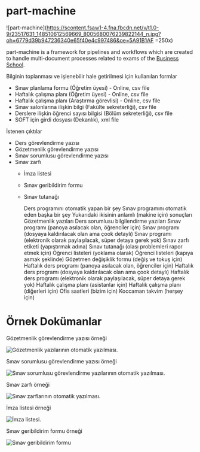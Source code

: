 # part-machine

![part-machine](https://scontent.fsaw1-4.fna.fbcdn.net/v/t1.0-9/23517631_148510612569669_8005680076239822144_n.jpg?oh=6779d39b947236340e65f40e4c997486&oe=5A91B1AF =250x)

part-machine is a framework for pipelines and workflows which are created to handle multi-document processes related to exams of the [Business School](http://isletme.ybu.edu.tr).

Bilginin toplanması ve işlenebilir hale getirilmesi için kullanılan formlar
* Sınav planlama formu (Öğretim üyesi) - Online, csv file
* Haftalık çalışma planı (Öğretim üyesi) - Online, csv file
* Haftalık çalışma planı (Araştırma görevlisi) - Online, csv file
* Sınav salonlarına ilişkin bilgi (Fakülte sekreterliği), csv file
* Derslere ilişkin öğrenci sayısı bilgisi (Bölüm sekreterliği), csv file
* SOFT için girdi dosyası (Dekanlık), xml file

İstenen çıktılar
* Ders görevlendirme yazısı
* Gözetmenlik görevlendirme yazısı
* Sınav sorumlusu görevlendirme yazısı
* Sınav zarfı
  * İmza listesi
  * Sınav geribildirim formu
  * Sınav tutanağı

    Ders programını otomatik yapan bir şey
    Sınav programını otomatik eden başka bir şey
    Yukarıdaki ikisinin anlamlı (makine için) sonuçları
    Gözetmenlik yazıları
    Ders sorumlusu bilgilendirme yazıları
    Sınav programı (panoya asılacak olan, öğrenciler için)
    Sınav programı (dosyaya kaldırılacak olan ama çook detaylı)
    Sınav programı (elektronik olarak paylaşılacak, süper detaya gerek yok)
    Sınav zarfı etiketi (yapıştırmak adına)
    Sınav tutanağı (olası problemleri rapor etmek için)
    Öğrenci listeleri (yoklama olarak)
    Öğrenci listeleri (kapıya asmak şeklinde)
    Gözetmen değişiklik formu (değiş ve tokuş için)
    Haftalık ders programı (panoya asılacak olan, öğrenciler için)
    Haftalık ders programı (dosyaya kaldırılacak olan ama çook detaylı)
    Haftalık ders programı (elektronik olarak paylaşılacak, süper detaya gerek yok)
    Haftalık çalışma planı (asistanlar için)
    Haftalık çalışma planı (diğerleri için)
    Ofis saatleri (bizim için)
    Koccaman takvim (herşey için)

# Örnek Dokümanlar

Gözetmenlik görevlendirme yazısı örneği

![Gözetmenlik yazılarının otomatik yazılması.](https://github.com/hkilter/part-machine/blob/master/Screen_Shot_2017-11-19_at_11_46_43s.png?raw=true)

Sınav sorumlusu görevlendirme yazısı örneği

![Sınav sorumlusu görevlendirme yazılarının otomatik yazılması.](https://github.com/hkilter/part-machine/blob/master/Screen_Shot_2017-11-19_at_23_25_07s.png?raw=true)

Sınav zarfı örneği

![Sınav zarflarının otomatik yazılması.](https://github.com/hkilter/part-machine/blob/master/Screen_Shot_2017-11-19_at_11_49_31s.png?raw=true)

İmza listesi örneği

![İmza listesi.](https://github.com/hkilter/part-machine/blob/master/Screen%20Shot%202017-11-19%20at%2021.43.39.png?raw=true)

Sınav geribildirim formu örneği

![Sınav geribildirim formu](https://github.com/hkilter/part-machine/blob/master/Screen_Shot_2017-11-19_at_22_12_00s.png?raw=true)